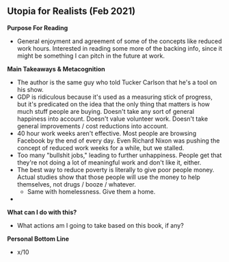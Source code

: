 ## Utopia for Realists (Feb 2021)

**Purpose For Reading**
- General enjoyment and agreement of some of the concepts like reduced work hours. Interested in reading some more of the backing info, since it might be something I can pitch in the future at work.
 
**Main Takeaways & Metacognition**
- The author is the same guy who told Tucker Carlson that he's a tool on his show.
- GDP is ridiculous because it's used as a measuring stick of progress, but it's predicated on the idea that the only thing that matters is how much stuff people are buying. Doesn't take any sort of general happiness into account. Doesn't value volunteer work. Doesn't take general improvements / cost reductions into account.
- 40 hour work weeks aren't effective. Most people are browsing Facebook by the end of every day. Even Richard Nixon was pushing the concept of reduced work weeks for a while, but we stalled.
- Too many "bullshit jobs," leading to further unhappiness. People get that they're not doing a lot of meaningful work and don't like it, either.
- The best way to reduce poverty is literally to give poor people money. Actual studies show that those people will use the money to help themselves, not drugs / booze / whatever.
	- Same with homelessness. Give them a home.
- 

**What can I do with this?**
- What actions am I going to take based on this book, if any?

**Personal Bottom Line**
- x/10
<!--stackedit_data:
eyJoaXN0b3J5IjpbMTYxNTQ0MDI5MF19
-->
